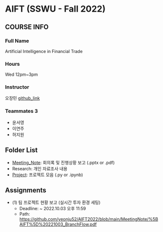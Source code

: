 # AIFT (SSWU - Fall 2022)

## COURSE INFO
### Full Name
  Artificial Intelligence in Financial Trade
### Hours
  Wed 12pm~3pm
### Instructor
  오장민 [github_link](https://github.com/jangmino/AIFT2022.git)
### Teammates 3
  - 윤서영
  - 이연주
  - 허지원

## Folder List
- [Meeting_Note](https://github.com/yeonju52/AIFT2022/tree/main/MeetingNote): 회의록 및 진행상황 보고 (.pptx or .pdf)
- Research: 개인 자료조사 내용
- [Project](https://github.com/yeonju52/AIFT2022/tree/main/Project): 프로젝트 모음 (.py or .ipynb)


## Assignments
- (1) 팀 프로젝트 현황 보고 (실시간 투자 환경 세팅)
  - Deadline: ~ 2022.10.03 오후 11:59
  - Path: https://github.com/yeonju52/AIFT2022/blob/main/MeetingNote/%5BAIFT%5D%20221003_BranchFlow.pdf
